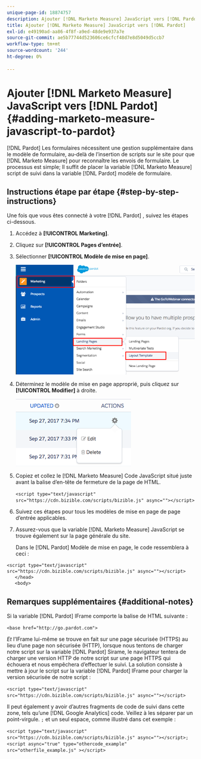 ```yaml
---
unique-page-id: 18874757
description: Ajouter [!DNL Marketo Measure] JavaScript vers [!DNL Pardot] - [!DNL Marketo Measure] - Documentation du produit
title: Ajouter [!DNL Marketo Measure] JavaScript vers [!DNL Pardot]
exl-id: e49190ad-aa86-4f8f-a9ed-48de9e937a7e
source-git-commit: ae5b77744d523606ce6cfcf48d7e8d5049d5ccb7
workflow-type: tm+mt
source-wordcount: '244'
ht-degree: 0%

---
```


# Ajouter [!DNL Marketo Measure] JavaScript vers [!DNL Pardot] {#adding-marketo-measure-javascript-to-pardot}

[!DNL Pardot] Les formulaires nécessitent une gestion supplémentaire dans le modèle de formulaire, au-delà de l’insertion de scripts sur le site pour que [!DNL Marketo Measure] pour reconnaître les envois de formulaire. Le processus est simple; Il suffit de placer la variable [!DNL Marketo Measure] script de suivi dans la variable [!DNL Pardot] modèle de formulaire.

## Instructions étape par étape {#step-by-step-instructions}

Une fois que vous êtes connecté à votre [!DNL Pardot] , suivez les étapes ci-dessous.

1. Accédez à **[!UICONTROL Marketing]**.

1. Cliquez sur **[!UICONTROL Pages d’entrée]**.

1. Sélectionner **[!UICONTROL Modèle de mise en page]**.

   ![](assets/1-3.png)

1. Déterminez le modèle de mise en page approprié, puis cliquez sur **[!UICONTROL Modifier]** à droite.

   ![](assets/2-1.png)

1. Copiez et collez le [!DNL Marketo Measure] Code JavaScript situé juste avant la balise d’en-tête de fermeture de la page de HTML.

   `<script type="text/javascript" src="https://cdn.bizible.com/scripts/bizible.js" async=""></script>`

1. Suivez ces étapes pour tous les modèles de mise en page de page d’entrée applicables.

1. Assurez-vous que la variable [!DNL Marketo Measure] JavaScript se trouve également sur la page générale du site.

   Dans le [!DNL Pardot] Modèle de mise en page, le code ressemblera à ceci :

```text
<script type="text/javascript" src="https://cdn.bizible.com/scripts/bizible.js" async=""></script>
   </head>
   <body>
```

## Remarques supplémentaires {#additional-notes}

Si la variable [!DNL Pardot] IFrame comporte la balise de HTML suivante :

`<base href="http://go.pardot.com">`

_Et_ l’IFrame lui-même se trouve en fait sur une page sécurisée (HTTPS) au lieu d’une page non sécurisée (HTTP), lorsque nous tentons de charger notre script sur la variable [!DNL Pardot] Sirame, le navigateur tentera de charger une version HTTP de notre script sur une page HTTPS qui échouera et nous empêchera d’effectuer le suivi. La solution consiste à mettre à jour le script sur la variable [!DNL Pardot] IFrame pour charger la version sécurisée de notre script :

`<script type="text/javascript" src="https://cdn.bizible.com/scripts/bizible.js" async=""></script>`

Il peut également y avoir d’autres fragments de code de suivi dans cette zone, tels qu’une [!DNL Google Analytics] code. Veillez à les séparer par un point-virgule. `;` et un seul espace, comme illustré dans cet exemple :

`<script type="text/javascript" src="https://cdn.bizible.com/scripts/bizible.js" async=""></script>; <script async="true" type="othercode_example" src="otherfile_example.js" ></script>`
